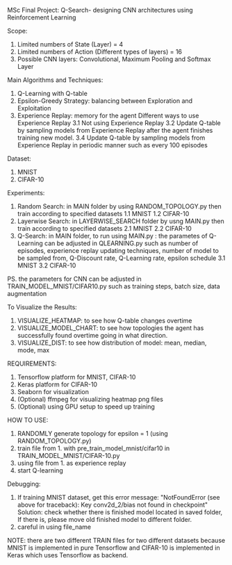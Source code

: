MSc Final Project: Q-Search- designing CNN architectures using Reinforcement Learning

Scope:
1. Limited numbers of State (Layer) = 4
2. Limited numbers of Action (Different types of layers) = 16
3. Possible CNN layers: Convolutional, Maximum Pooling and Softmax Layer

Main Algorithms and Techniques:
1. Q-Learning with Q-table
2. Epsilon-Greedy Strategy: balancing between Exploration and Exploitation
3. Experience Replay: memory for the agent
    Different ways to use Experience Replay
    3.1 Not using Experience Replay
    3.2 Update Q-table by sampling models from Experience Replay after the agent
        finishes training new model.
    3.4 Update Q-table by sampling models from Experience Replay in periodic manner
        such as every 100 episodes

Dataset:
1. MNIST
2. CIFAR-10

Experiments:
1. Random Search: in MAIN folder by using RANDOM_TOPOLOGY.py then train according
   to specified datasets
   1.1 MNIST
   1.2 CIFAR-10
2. Layerwise Search: in LAYERWISE_SEARCH folder by usng MAIN.py then train according
   to specified datasets
   2.1 MNIST
   2.2 CIFAR-10
3. Q-Search: in MAIN folder, to run using MAIN.py
           : the parametes of Q-Learning can be adjusted in QLEARNING.py
             such as number of episodes, experience replay updating techniques,
             number of model to be sampled from, Q-Discount rate, Q-Learning rate,
             epsilon schedule
   3.1 MNIST
   3.2 CIFAR-10

PS. the parameters for CNN can be adjusted in TRAIN_MODEL_MNIST/CIFAR10.py such as
    training steps, batch size, data augmentation

To Visualize the Results:
1. VISUALIZE_HEATMAP: to see how Q-table changes overtime
2. VISUALIZE_MODEL_CHART: to see how topologies the agent has successfully found overtime
                          going in what direction.
3. VISUALIZE_DIST: to see how distribution of model: mean, median, mode, max

REQUIREMENTS:
1. Tensorflow platform for MNIST, CIFAR-10
2. Keras platform for CIFAR-10
3. Seaborn for visualization
4. (Optional) ffmpeg for visualizing heatmap png files
5. (Optional) using GPU setup to speed up training

HOW TO USE:
1. RANDOMLY generate topology for epsilon = 1 (using RANDOM_TOPOLOGY.py)
2. train file from 1. with pre_train_model_mnist/cifar10 in TRAIN_MODEL_MNIST/CIFAR-10.py
3. using file from 1. as experience replay
4. start Q-learning

Debugging:
1. If training MNIST dataset, get this error message:
    "NotFoundError (see above for traceback): Key conv2d_2/bias not found in checkpoint"
    Solution: check whether there is finished model located in saved folder,
              If there is, please move old finished model to different folder.
2. careful in using file_name

NOTE: there are two different TRAIN files for two different datasets because
      MNIST is implemented in pure Tensorflow and CIFAR-10 is implemented in Keras
      which uses Tensorflow as backend.
